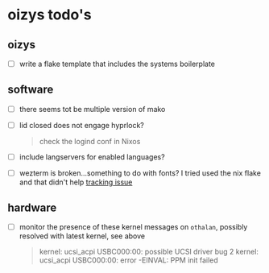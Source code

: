 # oizys todo's

## oizys

- [ ] write a flake template that includes the systems boilerplate

## software

- [ ] there seems tot be multiple version of mako
- [ ] lid closed does not engage hyprlock?
  > check the logind conf in Nixos
- [ ] include langservers for enabled languages?
- [ ] wezterm is broken...something to do with fonts?
  I tried used the nix flake and that didn't help
  [tracking issue](https://github.com/wez/wezterm/issues/5990)


## hardware

- [ ] monitor the presence of these kernel messages on `othalan`,
      possibly resolved with latest kernel, see above
  > kernel: ucsi_acpi USBC000:00: possible UCSI driver bug 2
  > kernel: ucsi_acpi USBC000:00: error -EINVAL: PPM init failed

<!-- generated with <3 by daylinmorgan/todo -->

